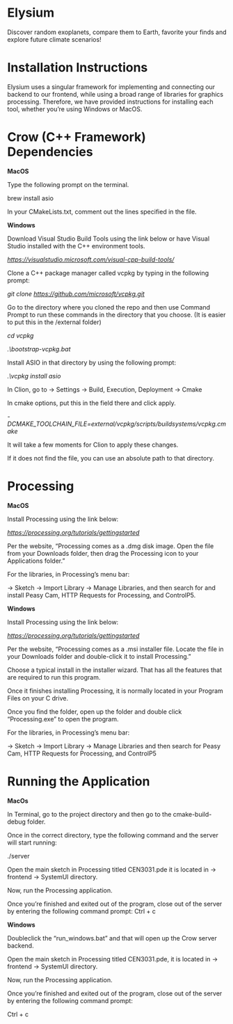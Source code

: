 # Elysium
Discover random exoplanets, compare them to Earth, favorite your finds and explore future climate scenarios!
# Installation Instructions
Elysium uses a singular framework for implementing and connecting our backend to our frontend, while using a broad range of libraries for graphics processing. Therefore, we have provided instructions for installing each tool, whether you’re using Windows or MacOS.

# Crow (C++ Framework) Dependencies

**MacOS**

Type the following prompt on the terminal.

brew install asio

In your CMakeLists.txt, comment out the lines specified in the file.

**Windows**

Download Visual Studio Build Tools using the link below or have Visual Studio installed with the C++ environment tools.

_https://visualstudio.microsoft.com/visual-cpp-build-tools/_

Clone a C++ package manager called vcpkg by typing in the following prompt:

_git clone https://github.com/microsoft/vcpkg.git_

Go to the directory where you cloned the repo and then use Command Prompt to run these commands in the directory that you choose. (It is easier to put this in the /external folder)

_cd vcpkg_

_.\bootstrap-vcpkg.bat_

Install ASIO in that directory by using the following prompt:

_.\vcpkg install asio_

In Clion, go to → Settings → Build, Execution, Deployment → Cmake

In cmake options, put this in the field there and click apply.

_-DCMAKE_TOOLCHAIN_FILE=external/vcpkg/scripts/buildsystems/vcpkg.cmake_

It will take a few moments for Clion to apply these changes.

If it does not find the file, you can use an absolute path to that directory.

# Processing

**MacOS**

Install Processing using the link below:

_https://processing.org/tutorials/gettingstarted_

Per the website, “Processing comes as a .dmg disk image. Open the file from your Downloads folder, then drag the Processing icon to your Applications folder.”

For the libraries, in Processing’s menu bar:

→ Sketch → Import Library → Manage Libraries, and then search for and install Peasy Cam, HTTP Requests for Processing, and ControlP5.

**Windows**

Install Processing using the link below:

_https://processing.org/tutorials/gettingstarted_

Per the website, “Processing comes as a .msi installer file. Locate the file in your Downloads folder and double-click it to install Processing.”

Choose a typical install in the installer wizard. That has all the features that are required to run this program.

Once it finishes installing Processing, it is normally located in your Program Files on your C drive.

Once you find the folder, open up the folder and double click “Processing.exe” to open the program.

For the libraries, in Processing’s menu bar:

→ Sketch → Import Library → Manage Libraries and then search for Peasy Cam, HTTP Requests for Processing, and ControlP5

# Running the Application

**MacOs**

In Terminal, go to the project directory and then go to the cmake-build-debug folder.

Once in the correct directory, type the following command and the server will start running:

./server

Open the main sketch in Processing titled CEN3031.pde it is located in → frontend → SystemUI  directory.

Now, run the Processing application.

Once you’re finished and exited out of the program, close out of the server by entering the following command prompt:
Ctrl + c

**__Windows__**

Doubleclick the “run_windows.bat” and that will open up the Crow server backend.

Open the main sketch in Processing titled CEN3031.pde, it is located in → frontend → SystemUI  directory.

Now, run the Processing application.

Once you’re finished and exited out of the program, close out of the server by entering the following command prompt:

Ctrl + c 



